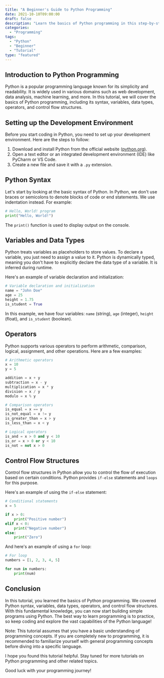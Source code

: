 ```yaml
---
title: "A Beginner's Guide to Python Programming"
date: 2021-10-10T09:00:00
draft: false
description: "Learn the basics of Python programming in this step-by-step tutorial."
categories:
  - "Programming"
tags:
  - "Python"
  - "Beginner"
  - "Tutorial"
type: "featured"
---
```


## Introduction to Python Programming

Python is a popular programming language known for its simplicity and readability. It is widely used in various domains such as web development, data analysis, machine learning, and more. In this tutorial, we will cover the basics of Python programming, including its syntax, variables, data types, operators, and control flow structures.

## Setting up the Development Environment

Before you start coding in Python, you need to set up your development environment. Here are the steps to follow:

1. Download and install Python from the official website ([python.org](https://www.python.org)).
2. Open a text editor or an integrated development environment (IDE) like PyCharm or VS Code.
3. Create a new file and save it with a `.py` extension.

## Python Syntax

Let's start by looking at the basic syntax of Python. In Python, we don't use braces or semicolons to denote blocks of code or end statements. We use indentation instead. For example:

```python
# Hello, World! program
print("Hello, World!")
```

The `print()` function is used to display output on the console.

## Variables and Data Types

Python treats variables as placeholders to store values. To declare a variable, you just need to assign a value to it. Python is dynamically typed, meaning you don't have to explicitly declare the data type of a variable. It is inferred during runtime.

Here's an example of variable declaration and initialization:

```python
# Variable declaration and initialization
name = "John Doe"
age = 25
height = 1.75
is_student = True
```

In this example, we have four variables: `name` (string), `age` (integer), `height` (float), and `is_student` (boolean).

## Operators

Python supports various operators to perform arithmetic, comparison, logical, assignment, and other operations. Here are a few examples:

```python
# Arithmetic operators
x = 10
y = 5

addition = x + y
subtraction = x - y
multiplication = x * y
division = x / y
modulo = x % y

# Comparison operators
is_equal = x == y
is_not_equal = x != y
is_greater_than = x > y
is_less_than = x < y

# Logical operators
is_and = x > 0 and y < 10
is_or = x > 0 or y < 10
is_not = not x > 0
```

## Control Flow Structures

Control flow structures in Python allow you to control the flow of execution based on certain conditions. Python provides `if-else` statements and `loops` for this purpose.

Here's an example of using the `if-else` statement:

```python
# Conditional statements
x = 5

if x > 0:
    print("Positive number")
elif x < 0:
    print("Negative number")
else:
    print("Zero")
```

And here's an example of using a `for` loop:

```python
# For loop
numbers = [1, 2, 3, 4, 5]

for num in numbers:
    print(num)
```

## Conclusion

In this tutorial, you learned the basics of Python programming. We covered Python syntax, variables, data types, operators, and control flow structures. With this fundamental knowledge, you can now start building simple programs using Python. The best way to learn programming is to practice, so keep coding and explore the vast capabilities of the Python language!

Note: This tutorial assumes that you have a basic understanding of programming concepts. If you are completely new to programming, it is recommended to familiarize yourself with general programming concepts before diving into a specific language.

I hope you found this tutorial helpful. Stay tuned for more tutorials on Python programming and other related topics.

Good luck with your programming journey!
